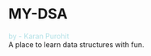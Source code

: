 # MY-DSA 
<font color="powderblue">by - Karan Purohit</font> <br>
A place to learn data structures with fun.

